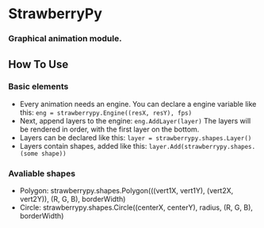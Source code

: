 # StrawberryPy
### Graphical animation module.

## How To Use
### Basic elements
* Every animation needs an engine. You can declare a engine variable like this: `eng = strawberrypy.Engine((resX, resY), fps)`
* Next, append layers to the engine: `eng.AddLayer(layer)` The layers will be rendered in order, with the first layer on the bottom.
* Layers can be declared like this: `layer = strawberrypy.shapes.Layer()`
* Layers contain shapes, added like this: `layer.Add(strawberrypy.shapes.(some shape))`

### Avaliable shapes
* Polygon: strawberrypy.shapes.Polygon(((vert1X, vert1Y), (vert2X, vert2Y)), (R, G, B), borderWidth)
* Circle: strawberrypy.shapes.Circle((centerX, centerY), radius, (R, G, B), borderWidth)
